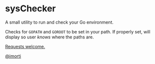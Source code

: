 # sysChecker
A small utility to run and check your Go environment.

Checks for `GOPATH` and `GOROOT` to be set in your path. If properly set, will display so user *knows* where the paths are. 

[Requests welcome.](https://github.com/imorti/sysChecker/issues)


[@imorti](http://www.twitter.com/imorti) 
